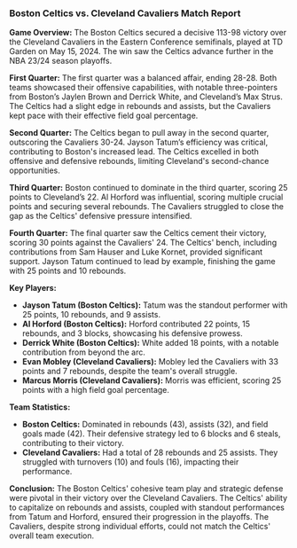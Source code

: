 ### Boston Celtics vs. Cleveland Cavaliers Match Report

**Game Overview:**
The Boston Celtics secured a decisive 113-98 victory over the Cleveland Cavaliers in the Eastern Conference semifinals, played at TD Garden on May 15, 2024. The win saw the Celtics advance further in the NBA 23/24 season playoffs.

**First Quarter:**
The first quarter was a balanced affair, ending 28-28. Both teams showcased their offensive capabilities, with notable three-pointers from Boston’s Jaylen Brown and Derrick White, and Cleveland’s Max Strus. The Celtics had a slight edge in rebounds and assists, but the Cavaliers kept pace with their effective field goal percentage.

**Second Quarter:**
The Celtics began to pull away in the second quarter, outscoring the Cavaliers 30-24. Jayson Tatum’s efficiency was critical, contributing to Boston's increased lead. The Celtics excelled in both offensive and defensive rebounds, limiting Cleveland's second-chance opportunities.

**Third Quarter:**
Boston continued to dominate in the third quarter, scoring 25 points to Cleveland’s 22. Al Horford was influential, scoring multiple crucial points and securing several rebounds. The Cavaliers struggled to close the gap as the Celtics' defensive pressure intensified.

**Fourth Quarter:**
The final quarter saw the Celtics cement their victory, scoring 30 points against the Cavaliers' 24. The Celtics' bench, including contributions from Sam Hauser and Luke Kornet, provided significant support. Jayson Tatum continued to lead by example, finishing the game with 25 points and 10 rebounds.

**Key Players:**

- **Jayson Tatum (Boston Celtics):** Tatum was the standout performer with 25 points, 10 rebounds, and 9 assists.
- **Al Horford (Boston Celtics):** Horford contributed 22 points, 15 rebounds, and 3 blocks, showcasing his defensive prowess.
- **Derrick White (Boston Celtics):** White added 18 points, with a notable contribution from beyond the arc.
- **Evan Mobley (Cleveland Cavaliers):** Mobley led the Cavaliers with 33 points and 7 rebounds, despite the team's overall struggle.
- **Marcus Morris (Cleveland Cavaliers):** Morris was efficient, scoring 25 points with a high field goal percentage.

**Team Statistics:**

- **Boston Celtics:** Dominated in rebounds (43), assists (32), and field goals made (42). Their defensive strategy led to 6 blocks and 6 steals, contributing to their victory.
- **Cleveland Cavaliers:** Had a total of 28 rebounds and 25 assists. They struggled with turnovers (10) and fouls (16), impacting their performance.

**Conclusion:**
The Boston Celtics' cohesive team play and strategic defense were pivotal in their victory over the Cleveland Cavaliers. The Celtics' ability to capitalize on rebounds and assists, coupled with standout performances from Tatum and Horford, ensured their progression in the playoffs. The Cavaliers, despite strong individual efforts, could not match the Celtics' overall team execution.
